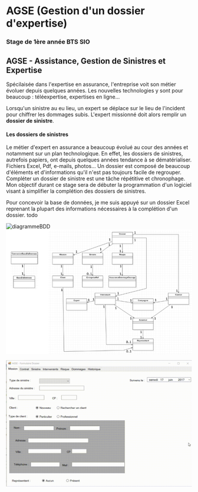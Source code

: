 # AGSE (Gestion d'un dossier d'expertise)
### Stage de 1ère année BTS SIO

## AGSE - Assistance, Gestion de Sinistres et Expertise
Spécilaisée dans l'expertise en assurance, l'entreprise voit son métier évoluer depuis quelques années. Les nouvelles technologies y sont pour beaucoup : téléexpertise, expertises en ligne...

Lorsqu'un sinistre au eu lieu, un expert se déplace sur le lieu de l'incident pour chiffrer les dommages subis.
L'expert missionné doit alors remplir un **dossier de sinistre**.

#### Les dossiers de sinistres
Le métier d'expert en assurance a beaucoup évolué au cour des années et notamment sur un plan technologique.
En effet, les dossiers de sinistres, autrefois papiers, ont depuis quelques années tendance à se dématérialiser.
Fichiers Excel, Pdf, e-mails, photos... Un dossier est composé de beaucoup d'éléments et d'informations qu'il n'est pas toujours facile de regrouper.
Compléter un dossier de sinistre est une tâche répétitive et chronophage.
Mon objectif durant ce stage sera de débuter la programmation d'un logiciel visant à simplifier la complétion des dossiers de sinistres.


Pour concevoir la base de données, je me suis appuyé sur un dossier Excel reprenant la plupart des informations nécessaires à la complétion d'un dossier.
todo

![diagrammeBDD]()
![diagrammeClasse](https://github.com/VirgileJallonPeriaux/AGSE_Manager/blob/master/CapturesEcran/diagClasseAGSE.PNG)

![Présentation Interface Graphique](https://github.com/VirgileJallonPeriaux/AGSE_Manager/blob/master/CapturesEcran/VideoPresentationIHM.gif)

